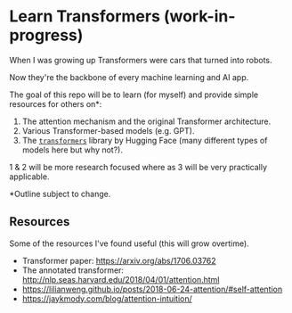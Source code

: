 # Learn Transformers (work-in-progress)

When I was growing up Transformers were cars that turned into robots.

Now they're the backbone of every machine learning and AI app.

The goal of this repo will be to learn (for myself) and provide simple resources for others on*:

1. The attention mechanism and the original Transformer architecture.
2. Various Transformer-based models (e.g. GPT).
3. The [`transformers`](https://huggingface.co/docs/transformers/index) library by Hugging Face (many different types of models here but why not?).

1 & 2 will be more research focused where as 3 will be very practically applicable.

\*Outline subject to change.

## Resources

Some of the resources I've found useful (this will grow overtime). 

* Transformer paper: https://arxiv.org/abs/1706.03762
* The annotated transformer: http://nlp.seas.harvard.edu/2018/04/01/attention.html 
* https://lilianweng.github.io/posts/2018-06-24-attention/#self-attention
* https://jaykmody.com/blog/attention-intuition/ 
